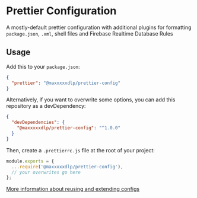 # Prettier Configuration

A mostly-default prettier configuration with additional plugins for formatting
`package.json`, `.xml`, shell files and Firebase Realtime Database Rules

## Usage

Add this to your `package.json`:

```json
{
  "prettier": "@maxxxxxdlp/prettier-config"
}
```

Alternatively, if you want to overwrite some options, you can add this
repository as a devDependency:

```json
{
  "devDependencies": {
    "@maxxxxxdlp/prettier-config": "^1.0.0"
  }
}
```

Then, create a `.prettierrc.js` file at the root of your project:

```js
module.exports = {
  ...require('@maxxxxxdlp/prettier-config'),
  // your overwrites go here
};
```

[More information about reusing and extending configs](https://prettier.io/docs/en/configuration.html)
